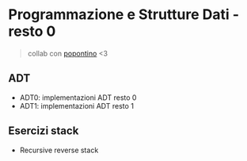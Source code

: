 # Programmazione e Strutture Dati - resto 0
> collab con [popontino](https://github.com/Capy-spara) <3

## ADT
- ADT0: implementazioni ADT resto 0
- ADT1: implementazioni ADT resto 1
## Esercizi stack
- Recursive reverse stack 